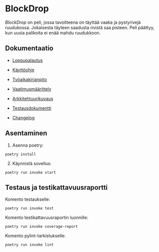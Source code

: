 # BlockDrop

*BlockDrop* on peli, jossa tavoitteena on täyttää vaaka ja pystyrivejä ruudukossa. Jokaisesta täyteen saadusta rivistä saa pisteen. Peli päättyy, kun uusia palikoita ei enää mahdu ruudukkoon.


## Dokumentaatio

- [Loppupalautus](https://github.com/juhok00/ot-harjoitustyo/releases/tag/loppupalautus)

- [Käyttöohje](./blockgame/dokumentaatio/kayttoohje.md)
- [Työaikakirjanpito](./blockgame/dokumentaatio/tuntikirjanpito.md)
- [Vaatimusmäärittely](./blockgame/dokumentaatio/vaatimusmaarittely.md)
- [Arkkitehtuurikuvaus](./blockgame/dokumentaatio/arkkitehtuuri.md)
- [Testausdokumentti](./blockgame/dokumentaatio/testaus.md)
- [Changelog](./blockgame/dokumentaatio/changelog.md)


## Asentaminen

1. Asenna poetry:

```
poetry install
```

2. Käynnistä sovellus:
```
poetry run invoke start
```


## Testaus ja testikattavuusraportti

Komento testaukselle:

```
poetry run invoke test
```

Komento testikattavuusraportin luonnille:

```
poetry run invoke coverage-report
```


Komento pylint-tarkistukselle:

```
poetry run invoke lint
```





